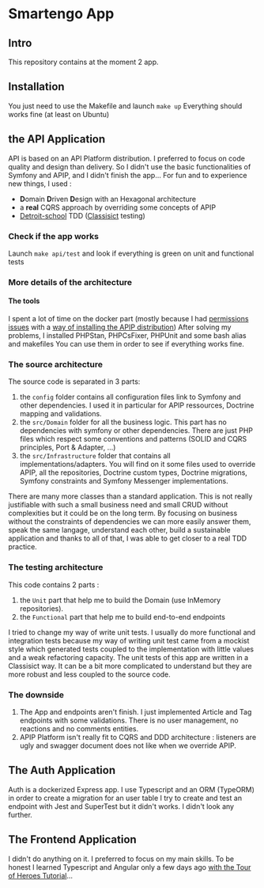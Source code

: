 # Smartengo App

## Intro

This repository contains at the moment 2 app.

## Installation

You just need to use the Makefile and launch `make up`
Everything should works fine (at least on Ubuntu)
## the API Application

API is based on an API Platform distribution.
I preferred to focus on code quality and design than delivery.
So I didn't use the basic functionalities of Symfony and APIP, and I didn't finish the app...
For fun and to experience new things, I used : 
* **D**omain **D**riven **D**esign with an Hexagonal architecture
* a **real** CQRS approach by overriding some concepts of APIP
* [Detroit-school](https://github.com/testduble/contributing-tests/wiki/Detroit-school-TDD) TDD ([Classisict](https://martinfowler.com/articles/mocksArentStubs.html#SoShouldIBeAClassicistOrAMockist) testing)

### Check if the app works

Launch `make api/test` and look if everything is green on unit and functional tests

### More details of the architecture

#### The tools

I spent a lot of time on the docker part (mostly because I had [permissions issues](https://github.com/api-platform/api-platform/issues/319#issuecomment-307037562) with a [way of installing the APIP distribution](https://github.com/api-platform/api-platform/releases/tag/v2.5.7))
After solving my problems, I installed PHPStan, PHPCsFixer, PHPUnit and some bash alias and makefiles
You can use them in order to see if everything works fine.

### The source architecture

The source code is separated in 3 parts:
1. the `config` folder contains all configuration files link to Symfony and other dependencies.
I used it in particular for APIP ressources, Doctrine mapping and validations.
2. the `src/Domain` folder for all the business logic. This part has no dependencies with symfony or other dependencies. 
There are just PHP files which respect some conventions and patterns (SOLID and CQRS principles, Port & Adapter, ...)
3. the `src/Infrastructure` folder that contains all implementations/adapters. You will find on it some files used to override APIP, all the repositories, Doctrine custom types, Doctrine migrations, Symfony constraints and Symfony Messenger implementations.

There are many more classes than a standard application. This is not really justifiable with such a small business need and small CRUD without complexities but it could be on the long term.
By focusing on business without the constraints of dependencies we can more easily answer them, speak the same langage, understand each other, build a sustainable application and thanks to all of that, I was able to get closer to a real TDD practice.

### The testing architecture
This code contains 2 parts :
1. the `Unit` part that help me to build the Domain (use InMemory repositories). 
2. the `Functional` part that help me to build end-to-end endpoints

I tried to change my way of write unit tests. I usually do more functional and integration tests because my way of writing unit test came from a mockist style which generated tests coupled to the implementation with little values and a weak refactoring capacity.
The unit tests of this app are written in a Classisict way. It can be a bit more complicated to understand but they are more robust and less coupled to the source code.


### The downside
1. The App and endpoints aren't finish. I just implemented Article and Tag endpoints with some validations. There is no user management, no reactions and no comments entities.
2. APIP Platform isn't really fit to CQRS and DDD architecture : listeners are ugly and swagger document does not like when we override APIP.

## The Auth Application
Auth is a dockerized Express app.
I use Typescript and an ORM (TypeORM) in order to create a migration for an user table
I try to create and test an endpoint with Jest and SuperTest but it didn't works. I didn't look any further.

## The Frontend Application

I didn't do anything on it. I preferred to focus on my main skills. To be honest I learned Typescript and Angular only a few days ago [with the Tour of Heroes Tutorial](https://github.com/FabienSalles/angular-tour-of-heroes)...
